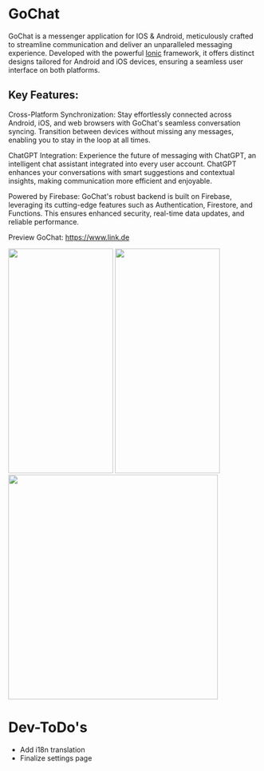 # GoChat
GoChat is a messenger application for IOS & Android, meticulously crafted to streamline communication and deliver an unparalleled messaging experience. Developed with the powerful [Ionic](https://ionicframework.com/) framework, it offers distinct designs tailored for Android and iOS devices, ensuring a seamless user interface on both platforms.

## Key Features:

Cross-Platform Synchronization: Stay effortlessly connected across Android, iOS, and web browsers with GoChat's seamless conversation syncing. Transition between devices without missing any messages, enabling you to stay in the loop at all times.

ChatGPT Integration: Experience the future of messaging with ChatGPT, an intelligent chat assistant integrated into every user account. ChatGPT enhances your conversations with smart suggestions and contextual insights, making communication more efficient and enjoyable.

Powered by Firebase: GoChat's robust backend is built on Firebase, leveraging its cutting-edge features such as Authentication, Firestore, and Functions. This ensures enhanced security, real-time data updates, and reliable performance.

Preview GoChat:
https://www.link.de

<img src="https://github.com/borankoeruek/chatApp/assets/47578609/acf8decf-f1ac-4781-ab8f-8c127bfad1ad"  width="210" height="450">

<img src="https://github.com/borankoeruek/chatApp/assets/47578609/6d27a89f-e91e-415a-ae48-7a1377b1cc6b"  width="210" height="450">
<br>
<img src="https://github.com/borankoeruek/chatApp/assets/47578609/4a43f75c-451c-4c29-9f1e-d7f7760f5c05"  width="420" height="450">

# Dev-ToDo's
- Add i18n translation
- Finalize settings page
